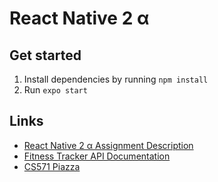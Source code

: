 # React Native 2 &alpha;

## Get started
1. Install dependencies by running `npm install`
2. Run `expo start`

## Links
- [React Native 2 &alpha; Assignment Description](https://canvas.wisc.edu/courses/273395/assignments/1387915)
- [Fitness Tracker API Documentation](https://documenter.getpostman.com/view/2613990/UVC5Enhe)
- [CS571 Piazza](https://piazza.com/class/kt08hp32l2b2p2)
